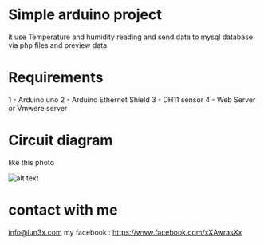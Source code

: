 # Simple arduino project

it use Temperature and humidity reading and send data to mysql database via php files and preview data

# Requirements
1 - Arduino uno
2 - Arduino Ethernet Shield
3 - DH11 sensor
4 - Web Server or Vmwere server


# Circuit diagram

like this photo 

![alt text](http://www.circuitbasics.com/wp-content/uploads/2015/10/Arduino-DHT11-Tutorial-3-Pin-DHT11-Wiring-Diagram-1024x521.png)




# contact with me

info@lun3x.com
my facebook : 
https://www.facebook.com/xXAwrasXx

